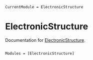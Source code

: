 ```@meta
CurrentModule = ElectronicStructure
```

# ElectronicStructure

Documentation for [ElectronicStructure](https://github.com/mfherbst/ElectronicStructure.jl).

```@index
```

```@autodocs
Modules = [ElectronicStructure]
```
